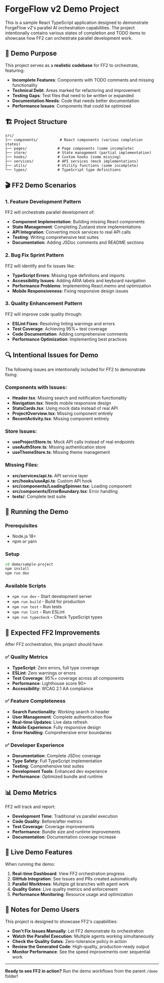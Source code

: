 # ForgeFlow v2 Demo Project

This is a sample React TypeScript application designed to demonstrate ForgeFlow v2's parallel AI orchestration capabilities. The project intentionally contains various states of completion and TODO items to showcase how FF2 can orchestrate parallel development work.

## 🎯 Demo Purpose

This project serves as a **realistic codebase** for FF2 to orchestrate, featuring:

- **Incomplete Features**: Components with TODO comments and missing functionality
- **Technical Debt**: Areas marked for refactoring and improvement
- **Testing Gaps**: Test files that need to be written or expanded
- **Documentation Needs**: Code that needs better documentation
- **Performance Issues**: Components that could be optimized

## 🏗️ Project Structure

```
src/
├── components/          # React components (various completion states)
├── pages/              # Page components (some incomplete)
├── store/              # State management (partial implementation)
├── hooks/              # Custom hooks (some missing)
├── services/           # API services (mock implementations)
├── utils/              # Utility functions (some incomplete)
└── types/              # TypeScript type definitions
```

## 🎬 FF2 Demo Scenarios

### 1. Feature Development Pattern
FF2 will orchestrate parallel development of:
- **Component Implementation**: Building missing React components
- **State Management**: Completing Zustand store implementations
- **API Integration**: Converting mock services to real API calls
- **Testing**: Writing comprehensive test suites
- **Documentation**: Adding JSDoc comments and README sections

### 2. Bug Fix Sprint Pattern
FF2 will identify and fix issues like:
- **TypeScript Errors**: Missing type definitions and imports
- **Accessibility Issues**: Adding ARIA labels and keyboard navigation
- **Performance Problems**: Implementing React.memo and optimization
- **Mobile Responsiveness**: Fixing responsive design issues

### 3. Quality Enhancement Pattern
FF2 will improve code quality through:
- **ESLint Fixes**: Resolving linting warnings and errors
- **Test Coverage**: Achieving 95%+ test coverage
- **Code Documentation**: Adding comprehensive comments
- **Performance Optimization**: Implementing best practices

## 🔍 Intentional Issues for Demo

The following issues are intentionally included for FF2 to demonstrate fixing:

### Components with Issues:
- **Header.tsx**: Missing search and notification functionality
- **Navigation.tsx**: Needs mobile responsive design
- **StatsCards.tsx**: Using mock data instead of real API
- **ProjectOverview.tsx**: Missing component entirely
- **RecentActivity.tsx**: Missing component entirely

### Store Issues:
- **useProjectStore.ts**: Mock API calls instead of real endpoints
- **useAuthStore.ts**: Missing authentication store
- **useThemeStore.ts**: Missing theme management

### Missing Files:
- **src/services/api.ts**: API service layer
- **src/hooks/useApi.ts**: Custom API hook
- **src/components/LoadingSpinner.tsx**: Loading component
- **src/components/ErrorBoundary.tsx**: Error handling
- **tests/**: Complete test suite

## 🚀 Running the Demo

### Prerequisites
- Node.js 18+
- npm or yarn

### Setup
```bash
cd demo/sample-project
npm install
npm run dev
```

### Available Scripts
- `npm run dev` - Start development server
- `npm run build` - Build for production  
- `npm run test` - Run tests
- `npm run lint` - Run ESLint
- `npm run typecheck` - Check TypeScript types

## 🎯 Expected FF2 Improvements

After FF2 orchestration, this project should have:

### ✅ Quality Metrics
- **TypeScript**: Zero errors, full type coverage
- **ESLint**: Zero warnings or errors
- **Test Coverage**: 95%+ coverage across all components
- **Performance**: Lighthouse score 90+
- **Accessibility**: WCAG 2.1 AA compliance

### ✅ Feature Completeness
- **Search Functionality**: Working search in header
- **User Management**: Complete authentication flow
- **Real-time Updates**: Live data refresh
- **Mobile Experience**: Fully responsive design
- **Error Handling**: Comprehensive error boundaries

### ✅ Developer Experience
- **Documentation**: Complete JSDoc coverage
- **Type Safety**: Full TypeScript implementation
- **Testing**: Comprehensive test suites
- **Development Tools**: Enhanced dev experience
- **Performance**: Optimized bundle and runtime

## 📊 Demo Metrics

FF2 will track and report:

- **Development Time**: Traditional vs parallel execution
- **Code Quality**: Before/after metrics
- **Test Coverage**: Coverage improvements
- **Performance**: Bundle size and runtime improvements
- **Documentation**: Documentation coverage increase

## 🎪 Live Demo Features

When running the demo:

1. **Real-time Dashboard**: View FF2 orchestration progress
2. **GitHub Integration**: See Issues and PRs created automatically
3. **Parallel Worktrees**: Multiple git branches with agent work
4. **Quality Gates**: Live quality metrics and enforcement
5. **Performance Monitoring**: Resource usage and optimization

## 📝 Notes for Demo Users

This project is designed to showcase FF2's capabilities:

- **Don't Fix Issues Manually**: Let FF2 demonstrate its orchestration
- **Watch the Parallel Execution**: Multiple agents working simultaneously  
- **Check the Quality Gates**: Zero-tolerance policy in action
- **Review the Generated Code**: High-quality, production-ready output
- **Monitor Performance**: See the speed improvements over sequential work

---

**Ready to see FF2 in action?** Run the demo workflows from the parent `/demo` folder!